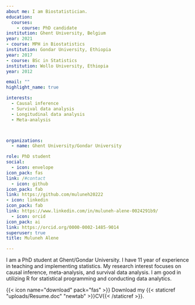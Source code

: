 ```yaml
---
about me: I am Biostatistician.
education:
  courses:
    - course: PhD candidate 
institution: Ghent University, Belgium
year: 2021
- course: MPH in Biostatistics
institution: Gondar University, Ethiopia
year: 2017
- course: BSc in Statistics
institution: Wollo University, Ethiopia
year: 2012

email: ""
highlight_name: true

interests:
  - Causal inference
  - Survival data analysis
  - Longitudinal data analysis
  - Meta-analysis



organizations:
  - name: Ghent University/Gondar University

role: PhD student
social:
  - icon: envelope
icon_pack: fas
link: /#contact
  - icon: github
icon_pack: fab
link: https://github.com/muluneh20222
- icon: linkedin
icon_pack: fab
link: https://www.linkedin.com/in/muluneh-alene-0024291b9/
  - icon: orcid
icon_pack: ai
link: https://orcid.org/0000-0002-1485-9014 
superuser: true
title: Muluneh Alene

---
```

  
I am a PhD student at Ghent/Gondar University. I have 11 year of experience in teaching and implementing statistics. My research interest focuses on causal inference, meta-analysis, and survival data analysis. I am good in utilizing R for statistical programming and conducting data analytics.  

{{< icon name="download" pack="fas" >}} Download my {{< staticref "uploads/Resume.doc" "newtab" >}}CV{{< /staticref >}}.
